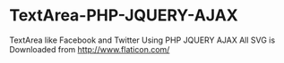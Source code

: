 # TextArea-PHP-JQUERY-AJAX
TextArea like Facebook and Twitter Using PHP JQUERY AJAX
All SVG is Downloaded from http://www.flaticon.com/

